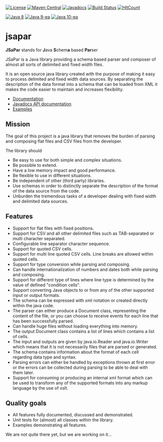 [![License](https://img.shields.io/badge/License-Apache%202.0-blue.svg)](https://opensource.org/licenses/Apache-2.0)
[![Maven Central](https://maven-badges.herokuapp.com/maven-central/org.tigris.jsapar/jsapar/badge.svg)](https://maven-badges.herokuapp.com/maven-central/org.tigris.jsapar/jsapar)
[![Javadocs](https://javadoc.io/badge/org.tigris.jsapar/jsapar.svg)](https://javadoc.io/doc/org.tigris.jsapar/jsapar)
[![Build Status](https://travis-ci.org/org-tigris-jsapar/jsapar.png?branch=master)](https://travis-ci.org/org-tigris-jsapar/jsapar)
[![HitCount](http://hits.dwyl.io/stenix71/github.com/org-tigris-jsapar/jsapar.svg)](http://hits.dwyl.io/stenix71/github.com/org-tigris-jsapar/jsapar)

[![Java 8](https://img.shields.io/badge/java-8-brightgreen.svg)](#java-8)
[![Java 9-ea](https://img.shields.io/badge/java-9-brightgreen.svg)](#java-9)
[![Java 10-ea](https://img.shields.io/badge/java-10-brightgreen.svg)](#java-10)
# jsapar
**JSaPar** stands for  **J**ava **S**chem**a** based **Par**ser

JSaPar is a Java library providing a schema based parser and composer of almost all sorts of delimited and fixed 
width files.

It is an open source java library created with the purpose of
making it easy to process delimited and fixed width data sources.
By separating the description of the data format into a schema that can be loaded from XML it makes the code
easier to maintain and increases flexibility.

* [Documentation](https://org-tigris-jsapar.github.io/jsapar/)
* [Javadocs API documentation](https://javadoc.io/doc/org.tigris.jsapar/jsapar)
* [Examples](https://github.com/org-tigris-jsapar/jsapar-examples)

## Mission
The goal of this project is a java library that removes the burden of parsing and composing flat files and CSV files from the developer.

The library should
* Be easy to use for both simple and complex situations.
* Be possible to extend.
* Have a low memory impact and good performance.
* Be flexible to use in different situations.
* Be independent of other (third party) libraries.
* Use schemas in order to distinctly separate the description of the format of the data source from the code.
* Unburden the tremendous tasks of a developer dealing with fixed width and delimited data sources.

## Features
* Support for flat files with fixed positions.
* Support for CSV and all other delimited files such as TAB-separated or multi character separated.
* Configurable line separator character sequence.
* Support for quoted CSV cells.
* Support for multi line quoted CSV cells. Line breaks are allowed within quoted cells.
* Support for type conversion while parsing and composing.
* Can handle internationalization of numbers and dates both while parsing and composing.
* Support for different type of lines where line type is determined by the value of defined "condition cells". 
* Support converting Java objects to or from any of the other supported input or output formats.
* The schema can be expressed with xml notation or created directly within the java code.
* The parser can either produce a Document class, representing the content of the file, or you can choose to receive
 events for each line that has been successfully parsed.
* Can handle huge files without loading everything into memory.
* The output Document class contains a list of lines which contains a list of cells.
* The input and outputs are given by java.io.Reader and java.io.Writer which means that it is not necessarily files
that are parsed or generated.
* The schema contains information about the format of each cell regarding data type and syntax.
* Parsing errors can either be handled by exceptions thrown at first error or the errors can be collected during
parsing to be able to deal with them later.
* Support for consuming or producing an internal xml format which can be used to transform any of the supported formats 
into any markup language by the use of xslt.

## Quality goals
* All features fully documented, discussed and demonstrated.
* Unit tests for (almost) all classes within the library.
* Examples demonstrating all features.

We are not quite there yet, but we are working on it...


